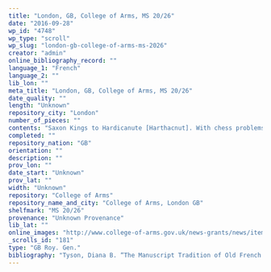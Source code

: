 ```yaml
---
title: "London, GB, College of Arms, MS 20/26"
date: "2016-09-28"
wp_id: "4748"
wp_type: "scroll"
wp_slug: "london-gb-college-of-arms-ms-2026"
creator: "admin"
online_bibliography_record: ""
language_1: "French"
language_2: ""
lib_lon: ""
meta_title: "London, GB, College of Arms, MS 20/26"
date_quality: ""
length: "Unknown"
repository_city: "London"
number_of_pieces: ""
contents: "Saxon Kings to Hardicanute [Harthacnut]. With chess problems in dorse. It is incomplete, and presumably was designed to continue to further generations of rulers of England."
completed: ""
repository_nation: "GB"
orientation: ""
description: ""
prov_lon: ""
date_start: "Unknown"
prov_lat: ""
width: "Unknown"
repository: "College of Arms"
repository_name_and_city: "College of Arms, London GB"
shelfmark: "MS 20/26"
provenance: "Unknown Provenance"
lib_lat: ""
online_images: "http://www.college-of-arms.gov.uk/news-grants/news/item/100-pedigree-rolls"
_scrolls_id: "181"
type: "GB Roy. Gen."
bibliography: "Tyson, Diana B. “The Manuscript Tradition of Old French Prose Brut Rolls.” Scriptorium 55 (2001): 107–18, CA5."
---
```



